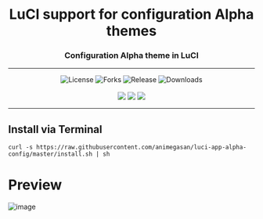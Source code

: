 <div align="center">
  <h1>LuCI support for configuration Alpha themes</h1>
  <h3>Configuration Alpha theme in LuCI</h3>
</div>
<hr/>
<div align="center">
  <img alt="License" src="https://img.shields.io/github/license/animegasan/luci-app-alpha-config?style=for-the-badge">
  <img alt="Forks" src="https://img.shields.io/github/forks/animegasan/luci-app-alpha-config?style=for-the-badge">
  <img alt="Release" src="https://img.shields.io/github/v/release/animegasan/luci-app-alpha-config?style=for-the-badge">
  <img alt="Downloads" src="https://img.shields.io/github/downloads/animegasan/luci-app-alpha-config/total?style=for-the-badge">
</div>
<br/>
<div align="center">
  <a target="_blank" href="https://saweria.co/animegasan" alt="Saweria"><img src="https://img.shields.io/badge/saweria-donation?style=for-the-badge&logo=adobeindesign&labelColor=black&color=%23FFA401"></a>
  <a target="_blank" href="https://www.paypal.com/paypalme/animegasan" alt="PayPal"><img src="https://img.shields.io/badge/paypal-donation?style=for-the-badge&logo=paypal&labelColor=black&color=%23003087"></a>
  <a target="_blank" href="https://www.buymeacoffee.com/animegasan" alt="BuyMeACoffee"><img src="https://img.shields.io/badge/buy%20me%20a%20coffee-donation?style=for-the-badge&logo=buymeacoffee&labelColor=black&color=%23FFDD00"></a>
</div>
<hr/>

## Install via Terminal
```
curl -s https://raw.githubusercontent.com/animegasan/luci-app-alpha-config/master/install.sh | sh
```

# Preview
![image](https://github.com/user-attachments/assets/25f59fae-00e1-4c98-9be4-de6ce927ac15)
